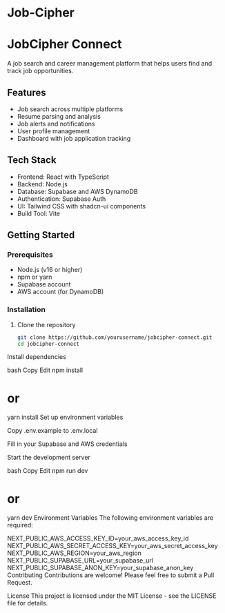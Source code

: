 # Job-Cipher
# JobCipher Connect

A job search and career management platform that helps users find and track job opportunities.

## Features

- Job search across multiple platforms
- Resume parsing and analysis
- Job alerts and notifications
- User profile management
- Dashboard with job application tracking

## Tech Stack

- Frontend: React with TypeScript
- Backend: Node.js
- Database: Supabase and AWS DynamoDB
- Authentication: Supabase Auth
- UI: Tailwind CSS with shadcn-ui components
- Build Tool: Vite

## Getting Started

### Prerequisites

- Node.js (v16 or higher)
- npm or yarn
- Supabase account
- AWS account (for DynamoDB)

### Installation

1. Clone the repository
   ```bash
   git clone https://github.com/yourusername/jobcipher-connect.git
   cd jobcipher-connect
Install dependencies

bash
Copy
Edit
npm install
# or
yarn install
Set up environment variables

Copy .env.example to .env.local

Fill in your Supabase and AWS credentials

Start the development server

bash
Copy
Edit
npm run dev
# or
yarn dev
Environment Variables
The following environment variables are required:




NEXT_PUBLIC_AWS_ACCESS_KEY_ID=your_aws_access_key_id
NEXT_PUBLIC_AWS_SECRET_ACCESS_KEY=your_aws_secret_access_key
NEXT_PUBLIC_AWS_REGION=your_aws_region
NEXT_PUBLIC_SUPABASE_URL=your_supabase_url
NEXT_PUBLIC_SUPABASE_ANON_KEY=your_supabase_anon_key
Contributing
Contributions are welcome! Please feel free to submit a Pull Request.

License
This project is licensed under the MIT License - see the LICENSE file for details.